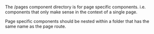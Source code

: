 The /pages component directory is for page specific components. i.e. components that only make sense in the context of a single page.

Page specific components should be nested within a folder that has the same name as the page route.
